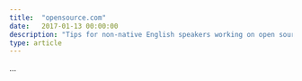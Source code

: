 ```yaml
---
title:  "opensource.com"
date:   2017-01-13 00:00:00
description: "Tips for non-native English speakers working on open source projects"
type: article
---
```


...
